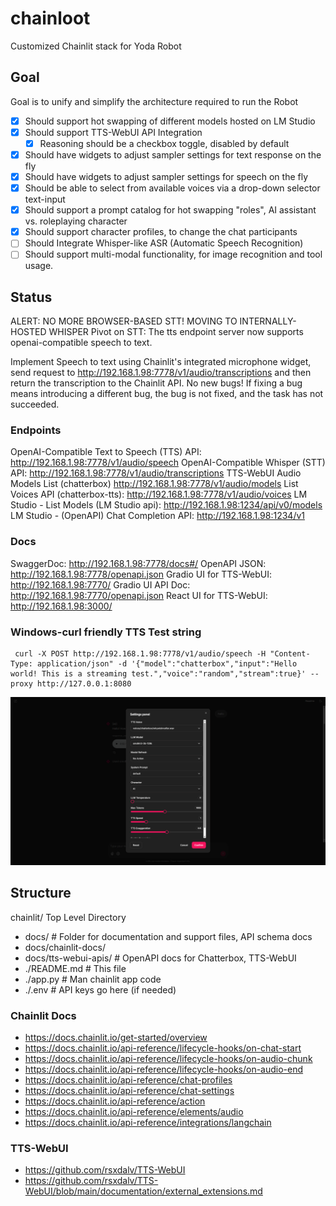 
# chainloot

Customized Chainlit stack for Yoda Robot

## Goal 

Goal is to unify and simplify the architecture required to run the Robot

- [x] Should support hot swapping of different models hosted on LM Studio
- [x] Should support TTS-WebUI API Integration
    - [x] Reasoning should be a checkbox toggle, disabled by default
- [x] Should have widgets to adjust sampler settings for text response on the fly
- [x] Should have widgets to adjust sampler settings for speech on the fly
- [x] Should be able to select from available voices via a drop-down selector text-input
- [x] Should support a prompt catalog for hot swapping "roles", AI assistant vs. roleplaying character
- [x] Should support character profiles, to change the chat participants
- [ ] Should Integrate Whisper-like ASR (Automatic Speech Recognition)
- [ ] Should support multi-modal functionality, for image recognition and tool usage.

## Status

ALERT: NO MORE BROWSER-BASED STT! MOVING TO INTERNALLY-HOSTED WHISPER
Pivot on STT: The tts endpoint server now supports openai-compatible speech to text.

Implement Speech to text using Chainlit's integrated microphone widget, send request to http://192.168.1.98:7778/v1/audio/transcriptions and then return the transcription to the Chainlit API.
No new bugs! If fixing a bug means introducing a different bug, the bug is not fixed, and the task has not succeeded.

### Endpoints
OpenAI-Compatible Text to Speech  (TTS) API: 	http://192.168.1.98:7778/v1/audio/speech
OpenAI-Compatible Whisper (STT) API: 			http://192.168.1.98:7778/v1/audio/transcriptions
TTS-WebUI Audio Models List (chatterbox)		http://192.168.1.98:7778/v1/audio/models
List Voices API (chatterbox-tts):				http://192.168.1.98:7778/v1/audio/voices
LM Studio - List Models (LM Studio api):        http://192.168.1.98:1234/api/v0/models
LM Studio - (OpenAPI) Chat Completion API:      http://192.168.1.98:1234/v1

### Docs
SwaggerDoc:								        http://192.168.1.98:7778/docs#/
OpenAPI JSON:							        http://192.168.1.98:7778/openapi.json
Gradio UI for TTS-WebUI:				        http://192.168.1.98:7770/
Gradio UI API Doc:						        http://192.168.1.98:7770/openapi.json
React UI for TTS-WebUI:					        http://192.168.1.98:3000/

### Windows-curl friendly TTS Test string

```
 curl -X POST http://192.168.1.98:7778/v1/audio/speech -H "Content-Type: application/json" -d '{"model":"chatterbox","input":"Hello world! This is a streaming test.","voice":"random","stream":true}' --proxy http://127.0.0.1:8080
 ```



![model_settings](https://github.com/thesavant42/chainloot/blob/main/docs/model-settings.png?raw=true)

## Structure

chainlit/ Top Level Directory
- docs/                             # Folder for documentation and support files, API schema docs
- docs/chainlit-docs/
- docs/tts-webui-apis/              # OpenAPI docs for Chatterbox, TTS-WebUI
- ./README.md                       # This file
- ./app.py                          # Man chainlit app code
- ./.env                            # API keys go here (if needed)


### Chainlit Docs

- https://docs.chainlit.io/get-started/overview
- https://docs.chainlit.io/api-reference/lifecycle-hooks/on-chat-start
- https://docs.chainlit.io/api-reference/lifecycle-hooks/on-audio-chunk
- https://docs.chainlit.io/api-reference/lifecycle-hooks/on-audio-end
- https://docs.chainlit.io/api-reference/chat-profiles
- https://docs.chainlit.io/api-reference/chat-settings
- https://docs.chainlit.io/api-reference/action
- https://docs.chainlit.io/api-reference/elements/audio
- https://docs.chainlit.io/api-reference/integrations/langchain

### TTS-WebUI

- https://github.com/rsxdalv/TTS-WebUI
- https://github.com/rsxdalv/TTS-WebUI/blob/main/documentation/external_extensions.md

